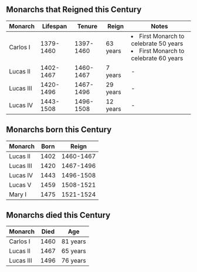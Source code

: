 ## Monarchs that Reigned this Century
| Monarch | Lifespan | Tenure | Reign | Notes |
| ------- | ------- | ------- | ----- | ------- |
| Carlos I | 1379-1460 | 1397-1460 | 63 years  |  <li>First Monarch to celebrate 50 years</li><li>First Monarch to celebrate 60 years</li> |
| Lucas II | 1402-1467 | 1460-1467 | 7 years  |  - |
| Lucas III | 1420-1496 | 1467-1496 | 29 years  |  - |
| Lucas IV | 1443-1508 | 1496-1508 | 12 years  |  - |

## Monarchs born this Century
| Monarch | Born | Reign |
| ------- | ------- | ----- |
| Lucas II | 1402 | 1460-1467 |
| Lucas III | 1420 | 1467-1496 |
| Lucas IV | 1443 | 1496-1508 |
| Lucas V | 1459 | 1508-1521 |
| Mary I | 1475 | 1521-1524 |


## Monarchs died this Century
| Monarch | Died | Age |
| ------- | ------- | ----- |
| Carlos I | 1460 | 81 years |
| Lucas II | 1467 | 65 years |
| Lucas III | 1496 | 76 years |
